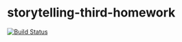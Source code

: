 # storytelling-third-homework 
[![Build Status](https://travis-ci.org/Weihua4455/storytelling-third-homework.svg?branch=master)](https://travis-ci.org/Weihua4455/storytelling-third-homework)
